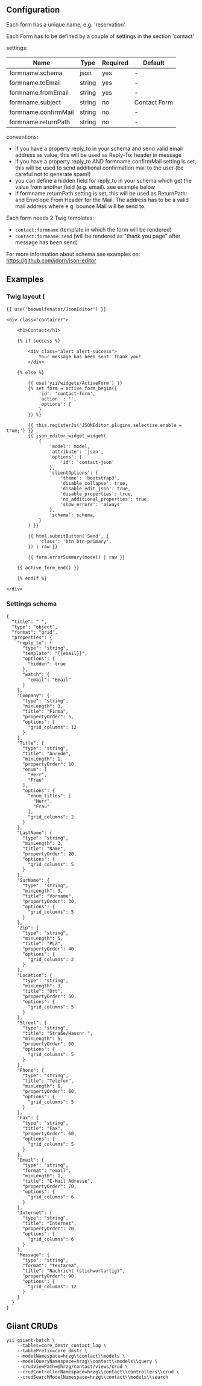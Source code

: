 
## Configuration

Each form has a unique name, e.g. 'reservation'.

Each Form has to be defined by a couple of settings in the section 'contact'

settings:

|Name                |Type   |Required   |Default        |
|--------------------|-------|-----------|---------------|
|formname.schema     |json   |yes        |-              |
|formname.toEmail    |string |yes        |-              |
|formname.fromEmail  |string |yes        |-              |
|formname.subject    |string |no         |Contact Form   |
|formname.confirmMail|string |no         |-              |
|formname.returnPath |string |no         |-              |

conventions:
* if you have a property reply_to in your schema and send valid email address as value, this will be used as Reply-To: header in message
* if you have a property reply_to AND formname.confirmMail setting is set, this will be used to send additional confirmation mail to the user (be careful not to generate spam!)
* you can define a hidden field for reply_to in your schema which get the value from another field (e.g. email). see example below
* if formname.returnPath setting is set, this will be used as ReturnPath: and Envelope From Header for the Mail. The address has to be a valid mail address where e.g. bounce Mail will be send to.

Each form needs 2 Twig templates:
* `contact:formname` (template in which the form will be rendered)
* `contact:formname:send` (will be rendered as "thank you page" after message has been send)

For more information about schema see examples on: https://github.com/jdorn/json-editor 

## Examples

### Twig layout (

```
{{ use('beowulfenator/JsonEditor') }}

<div class="container">
    
    <h1>Contact</h1>
    
    {% if success %}
    
        <div class="alert alert-success">
            Your message has been sent. Thank you!
        </div>
    
    {% else %}
    
        {{ use('yii/widgets/ActiveForm') }}    
        {% set form = active_form_begin({
            'id': 'contact-form',
            'action' : '',
            'options': {
            }
        }) %}
    
        {{ this.registerJs('JSONEditor.plugins.selectize.enable = true;') }}
        {{ json_editor_widget_widget(
            {
                'model': model,
                'attribute': 'json',
                'options': {
                    'id': 'contact-json'
                },
                'clientOptions': {
                    'theme': 'bootstrap3',
                    'disable_collapse': true,
                    'disable_edit_json': true,
                    'disable_properties': true,
                    'no_additional_properties': true,
                    'show_errors': 'always'
                },
                'schema': schema,
            }
        ) }}   
    
        {{ html.submitButton('Send', {
            'class': 'btn btn-primary',
        }) | raw }}
               
        {{ form.errorSummary(model) | raw }}
        
    {{ active_form_end() }}
    
    {% endif %}

</div>
```

### Settings schema

```
{
  "title": " ",
  "type": "object",
  "format": "grid",
  "properties": {
    "reply_to": {
      "type": "string",
      "template": "{{email}}",
      "options": {
        "hidden": true
      },
      "watch": {
        "email": "Email"
      }
    },
    "Company": {
      "type": "string",
      "minLength": 3,
      "title": "Firma",
      "propertyOrder": 5,
      "options": {
        "grid_columns": 12
      }
    },
    "Title": {
      "type": "string",
      "title": "Anrede",
      "minLength": 1,
      "propertyOrder": 10,
      "enum": [
        "Herr",
        "Frau"
      ],
      "options": {
        "enum_titles": [
          "Herr",
          "Frau"
        ],
        "grid_columns": 2
      }
    },
    "LastName": {
      "type": "string",
      "minLength": 3,
      "title": "Name",
      "propertyOrder": 20,
      "options": {
        "grid_columns": 5
      }
    },
    "SurName": {
      "type": "string",
      "minLength": 3,
      "title": "Vorname",
      "propertyOrder": 30,
      "options": {
        "grid_columns": 5
      }
    },
    "Zip": {
      "type": "string",
      "minLength": 5,
      "title": "PLZ",
      "propertyOrder": 40,
      "options": {
        "grid_columns": 2
      }
    },
    "Location": {
      "type": "string",
      "minLength": 3,
      "title": "Ort",
      "propertyOrder": 50,
      "options": {
        "grid_columns": 5
      }
    },
    "Street": {
      "type": "string",
      "title": "Straße/Hausnr.",
      "minLength": 5,
      "propertyOrder": 60,
      "options": {
        "grid_columns": 5
      }
    },
    "Phone": {
      "type": "string",
      "title": "Telefon",
      "minLength": 6,
      "propertyOrder": 60,
      "options": {
        "grid_columns": 5
      }
    },
    "Fax": {
      "type": "string",
      "title": "Fax",
      "propertyOrder": 60,
      "options": {
        "grid_columns": 5
      }
    },
    "Email": {
      "type": "string",
      "format": "email",
      "minLength": 1,
      "title": "E-Mail Adresse",
      "propertyOrder": 70,
      "options": {
        "grid_columns": 6
      }
    },
    "Internet": {
      "type": "string",
      "title": "Internet",
      "propertyOrder": 70,
      "options": {
        "grid_columns": 6
      }
    },
    "Message": {
      "type": "string",
      "format": "textarea",
      "title": "Nachricht (stichwortartig)",
      "propertyOrder": 90,
      "options": {
        "grid_columns": 12
      }
    }
  }
}
```


## Giiant CRUDs

    yii giiant-batch \
        --tables=core_dmstr_contact_log \
        --tablePrefix=core_dmstr \
        --modelNamespace=hrzg\\contact\\models \
        --modelQueryNamespace=hrzg\\contact\\models\\query \
        --crudViewPath=@hrzg/contact/views/crud \
        --crudControllerNamespace=hrzg\\contact\\controllers\\crud \
        --crudSearchModelNamespace=hrzg\\contact\\models\\search
        